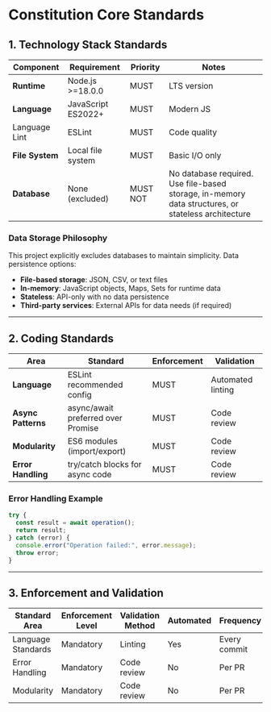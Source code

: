 # Constitution Core Standards

<!--
Section: core
Priority: critical
Applies to: all projects
Version: 1.0.0
Last Updated: 2025-10-16
Project: Basic Node Application
-->

## 1. Technology Stack Standards

| Component       | Requirement        | Priority | Notes                                                                                              |
| --------------- | ------------------ | -------- | -------------------------------------------------------------------------------------------------- |
| **Runtime**     | Node.js >=18.0.0   | MUST     | LTS version                                                                                        |
| **Language**    | JavaScript ES2022+ | MUST     | Modern JS                                                                                          |
| Language Lint   | ESLint             | MUST     | Code quality                                                                                       |
| **File System** | Local file system  | MUST     | Basic I/O only                                                                                     |
| **Database**    | None (excluded)    | MUST NOT | No database required. Use file-based storage, in-memory data structures, or stateless architecture |

### Data Storage Philosophy

This project explicitly excludes databases to maintain simplicity. Data persistence options:

- **File-based storage**: JSON, CSV, or text files
- **In-memory**: JavaScript objects, Maps, Sets for runtime data
- **Stateless**: API-only with no data persistence
- **Third-party services**: External APIs for data needs (if required)

---

## 2. Coding Standards

| Area               | Standard                           | Enforcement | Validation        |
| ------------------ | ---------------------------------- | ----------- | ----------------- |
| **Language**       | ESLint recommended config          | MUST        | Automated linting |
| **Async Patterns** | async/await preferred over Promise | MUST        | Code review       |
| **Modularity**     | ES6 modules (import/export)        | MUST        | Code review       |
| **Error Handling** | try/catch blocks for async code    | MUST        | Code review       |

### Error Handling Example

```javascript
try {
  const result = await operation();
  return result;
} catch (error) {
  console.error("Operation failed:", error.message);
  throw error;
}
```

---

## 3. Enforcement and Validation

| Standard Area      | Enforcement Level | Validation Method | Automated | Frequency    |
| ------------------ | ----------------- | ----------------- | --------- | ------------ |
| Language Standards | Mandatory         | Linting           | Yes       | Every commit |
| Error Handling     | Mandatory         | Code review       | No        | Per PR       |
| Modularity         | Mandatory         | Code review       | No        | Per PR       |
